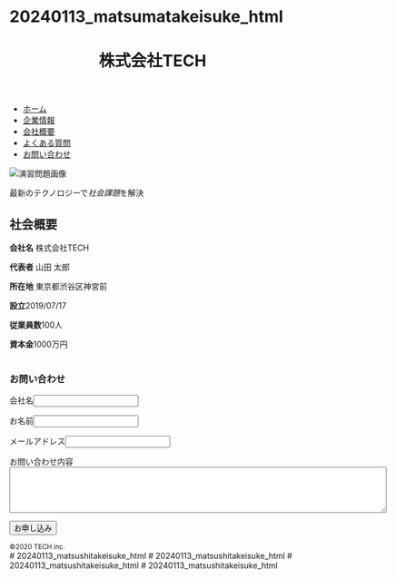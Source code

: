 # 20240113_matsumatakeisuke_html
<!DOCTYPE html>
<html lang="en">
<head>
    <meta charset="UTF-8">
    <meta name="viewport" content="width=device-width, initial-scale=1.0">
    <title>COACHTECH</title>
</head>
<body>
    <header>
        <h1>株式会社TECH</h1>
    </header>
    <nav>
        <ul>
            <li><a href="index.html">ホーム</a></li>
            <li><a href="index.html">企業情報</a></li>
            <li><a href="index.html">会社概要</a></li>
            <li><a href="index.html">よくある質問</a></li>
            <li><a href="index.html">お問い合わせ</a></li>
        </ul>
    </nav>
    <img src="img/mv.png" alt="演習問題画像">
    <p>最新のテクノロジーで<em>社会課題</em>を解決</p>
    <article>
        <h2>社会概要</h2>
        <table>
            <p><strong>会社名</strong> 株式会社TECH</p>
            <p><strong>代表者</strong> 山田 太郎</p>
            <p><strong>所在地</strong> 東京都渋谷区神宮前</p>
            <p><strong>設立</strong>2019/07/17</p>
            <p><strong>従業員数</strong>100人</p>
            <p><strong>資本金</strong>1000万円</p>
        </table>
        <h3>お問い合わせ</h3>
    </article>
    <form action="index.html" method="post">
        <label>会社名<input type="text" name="input" /></label>
    </form>
    <form action="index.html" method="post">
        <label>お名前<input type="tel" name="input" /></label>
    </form>
    <form action="index.html" method="post">
        <label>メールアドレス<input type="email" name="input" /></label>
    </form>
    <form action="index.html" method="post">
        <label>お問い合わせ内容<textarea name="textarea" cols="80" rows="5"></textarea></label>
    </form>
    <form action="index.html" method="post">
        <input type="submit" name="input" value="お申し込み" />
    </form>
    <footer>
        <small>&copy;2020 TECH inc.</small>
    </footer>
</body>
</html># 20240113_matsushitakeisuke_html
# 20240113_matsushitakeisuke_html
# 20240113_matsushitakeisuke_html
# 20240113_matsushitakeisuke_html
